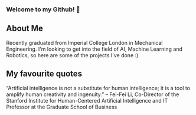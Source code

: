 ### Welcome to my Github! 👋

## About Me

Recently graduated from Imperial College London in Mechanical Engineering. I'm looking to get into the field of AI, Machine Learning and Robotics, so here are some of the projects I've done :)

## My favourite quotes

“Artificial intelligence is not a substitute for human intelligence; it is a tool to amplify human creativity and ingenuity.” 
– Fei-Fei Li, Co-Director of the Stanford Institute for Human-Centered Artificial Intelligence and IT Professor at the Graduate School of Business

<!--
**darciea/Darciea** is a ✨ _special_ ✨ repository because its `README.md` (this file) appears on your GitHub profile.

Here are some ideas to get you started:

- 🔭 I’m currently working on ...
- 🌱 I’m currently learning ...
- 👯 I’m looking to collaborate on ...
- 🤔 I’m looking for help with ...
- 💬 Ask me about ...
- 📫 How to reach me: ...
- 😄 Pronouns: ...
- ⚡ Fun fact: ...
-->
